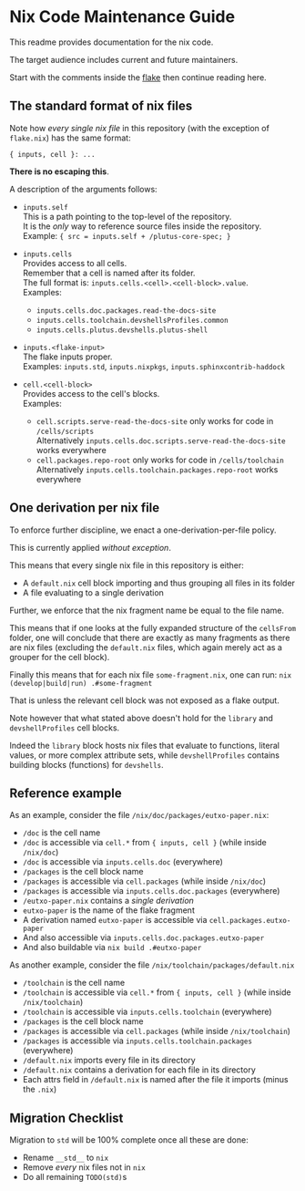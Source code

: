 # Nix Code Maintenance Guide

This readme provides documentation for the nix code.

The target audience includes current and future maintainers.

Start with the comments inside the [flake](../flake.nix) then continue reading here.

## The standard format of nix files 

Note how *every single nix file* in this repository (with the exception
of `flake.nix`) has the same format:
```
{ inputs, cell }: ...
```
**There is no escaping this**.

A description of the arguments follows:

- `inputs.self`\
  This is a path pointing to the top-level of the repository.\
  It is the *only* way to reference source files inside the repository.\
  Example: `{ src = inputs.self + /plutus-core-spec; }`

- `inputs.cells`\
  Provides access to all cells.\
  Remember that a cell is named after its folder.\
  The full format is: `inputs.cells.<cell>.<cell-block>.value`.\
  Examples:
  - `inputs.cells.doc.packages.read-the-docs-site`
  - `inputs.cells.toolchain.devshellsProfiles.common`
  - `inputs.cells.plutus.devshells.plutus-shell`

- `inputs.<flake-input>`\
  The flake inputs proper.\
  Examples: `inputs.std`, `inputs.nixpkgs`, `inputs.sphinxcontrib-haddock`

- `cell.<cell-block>`\
  Provides access to the cell's blocks.\
  Examples:
  - `cell.scripts.serve-read-the-docs-site` only works for code in `/cells/scripts`\
    Alternatively `inputs.cells.doc.scripts.serve-read-the-docs-site` works everywhere
  - `cell.packages.repo-root` only works for code in `/cells/toolchain`\
    Alternatively `inputs.cells.toolchain.packages.repo-root` works everywhere


## One derivation per nix file

To enforce further discipline, we enact a one-derivation-per-file policy.

This is currently applied *without exception*.

This means that every single nix file in this repository is either:

- A `default.nix` cell block importing and thus grouping all files in its folder
- A file evaluating to a single derivation

Further, we enforce that the nix fragment name be equal to the file name.

This means that if one looks at the fully expanded structure of the `cellsFrom` folder, one will conclude that there are exactly as many fragments as there are nix files (excluding the `default.nix` files, which again merely act as a grouper for the cell block).

Finally this means that for each nix file `some-fragment.nix`, one can run:
`nix (develop|build|run) .#some-fragment`

That is unless the relevant cell block was not exposed as a flake output.

Note however that what stated above doesn't hold for the `library` and `devshellProfiles` cell blocks.

Indeed the `library` block hosts nix files that evaluate to functions, literal values, or more complex attribute sets, while `devshellProfiles` contains building blocks (functions) for `devshells`.

## Reference example

As an example, consider the file `/nix/doc/packages/eutxo-paper.nix`:

- `/doc` is the cell name
- `/doc` is accessible via `cell.*` from `{ inputs, cell }` (while inside `/nix/doc`)
- `/doc` is accessible via `inputs.cells.doc` (everywhere)
- `/packages` is the cell block name
- `/packages` is accessible via `cell.packages` (while inside `/nix/doc`)
- `/packages` is accessible via `inputs.cells.doc.packages` (everywhere)
- `/eutxo-paper.nix` contains a *single derivation*
- `eutxo-paper` is the name of the flake fragment
- A derivation named `eutxo-paper` is accessible via `cell.packages.eutxo-paper`
- And also accessible via `inputs.cells.doc.packages.eutxo-paper`
- And also buildable via `nix build .#eutxo-paper`

As another example, consider the file `/nix/toolchain/packages/default.nix`

- `/toolchain` is the cell name
- `/toolchain` is accessible via `cell.*` from `{ inputs, cell }` (while inside `/nix/toolchain`)
- `/toolchain` is accessible via `inputs.cells.toolchain` (everywhere)
- `/packages` is the cell block name
- `/packages` is accessible via `cell.packages` (while inside `/nix/toolchain`)
- `/packages` is accessible via `inputs.cells.toolchain.packages` (everywhere)
- `/default.nix` imports every file in its directory
- `/default.nix` contains a derivation for each file in its directory
- Each attrs field in `/default.nix` is named after the file it imports (minus the `.nix`)


## Migration Checklist 

Migration to `std` will be 100% complete once all these are done:

- Rename `__std__` to `nix`
- Remove *every* nix files not in `nix` 
- Do all remaining `TODO(std)`s 
